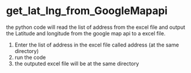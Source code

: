 # get_lat_lng_from_GoogleMapapi
the python code will read the list of address from the excel file and output the Latitude and longitude from the google map api to a excel file.
1. Enter the list of address in the excel file called address (at the same directory)
2. run the code
3. the outputed excel file will be at the same directory
